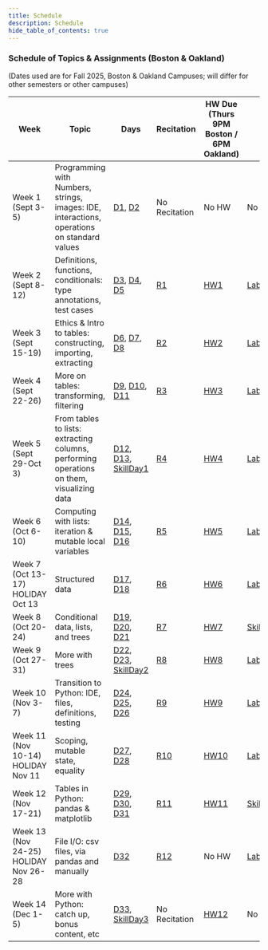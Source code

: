 ```yaml
---
title: Schedule
description: Schedule
hide_table_of_contents: true
---
```



### Schedule of Topics & Assignments (Boston & Oakland)

(Dates used are for Fall 2025, Boston & Oakland Campuses; will differ for other semesters or other campuses)

Week | Topic | Days | Recitation | HW Due (Thurs 9PM Boston / 6PM Oakland) | Lab
-- | -- | -- | -- | -- | --
Week 1 (Sept 3-5) | Programming with Numbers, strings, images: IDE, interactions, operations on standard values | [D1](/days/1), [D2](/days/2) | No Recitation | No HW | No Lab
Week 2 (Sept 8-12) | Definitions, functions, conditionals: type annotations, test cases | [D3](/days/3), [D4](/days/4), [D5](/days/5) | [R1](/recitation/1) | [HW1](/homework/1) | [Lab1](/lab/1)
Week 3 (Sept 15-19) | Ethics & Intro to tables: constructing, importing, extracting | [D6](/days/6), [D7](/days/7), [D8](/days/8) | [R2](/recitation/2) | [HW2](/homework/2) | [Lab2](/lab/2)
Week 4 (Sept 22-26) | More on tables: transforming, filtering | [D9](/days/9), [D10](/days/10), [D11](/days/11) | [R3](/recitation/3) | [HW3](/homework/3) | [Lab3](/lab/3)
Week 5 (Sept 29-Oct 3) | From tables to lists: extracting columns, performing operations on them, visualizing data | [D12](/days/12), [D13](/days/13), [SkillDay1](/skills/#(day1)) | [R4](/recitation/4) | [HW4](/homework/4) | [Lab4](/lab/4)
Week 6 (Oct 6-10) | Computing with lists: iteration & mutable local variables | [D14](/days/14), [D15](/days/15), [D16](/days/16) | [R5](/recitation/5) | [HW5](/homework/5) | [Lab5](/lab/5) 
Week 7 (Oct 13-17) HOLIDAY Oct 13 | Structured data | [D17](/days/17), [D18](/days/18) | [R6](/recitation/6) | [HW6](/homework/6) | [Lab6](/lab/6)
Week 8 (Oct 20-24) | Conditional data, lists, and trees | [D19](/days/19), [D20](/days/20), [D21](/days/21) | [R7](/recitation/7) | [HW7](/homework/7) | [SkillBundle1](/skills#(bundle1))
Week 9 (Oct 27-31) | More with trees | [D22](/days/22), [D23](/days/23), [SkillDay2](/skills/#(day2)) | [R8](/recitation/8) | [HW8](/homework/8) | [Lab7](/lab/7)
Week 10 (Nov 3-7) | Transition to Python: IDE, files, definitions, testing | [D24](/days/24), [D25](/days/25), [D26](/days/26) | [R9](/recitation/9) | [HW9](/homework/9) | [Lab8](/lab/8)
Week 11 (Nov 10-14) HOLIDAY Nov 11 | Scoping, mutable state, equality | [D27](/days/27), [D28](/days/28) | [R10](/recitation/10) | [HW10](/homework/10) | [Lab9](/lab/9)
Week 12 (Nov 17-21) | Tables in Python: pandas & matplotlib | [D29](/days/29), [D30](/days/30), [D31](/days/31) | [R11](/recitation/11) | [HW11](/homework/11) | [SkillBundle2](/skills#(bundle2))
Week 13 (Nov 24-25) HOLIDAY Nov 26-28 | File I/O: csv files, via pandas and manually | [D32](/days/32) | [R12](/recitation/12) | No HW | [Lab10](/lab/10)
Week 14 (Dec 1-5) | More with Python: catch up, bonus content, etc | [D33](/days/33), [SkillDay3](/skills/#(day3)) | No Recitation | [HW12](/homework/12) | No Lab
